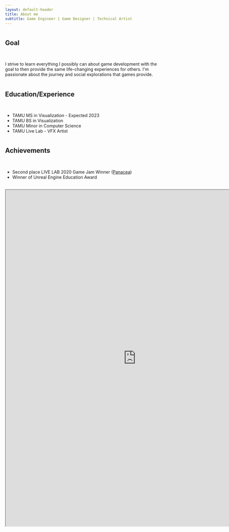 ```yaml
---
layout: default-header
title: About me
subtitle: Game Engineer | Game Designer | Technical Artist
---
```


<div class="container">
  <div class="row">
    <div class="col-lg-12 col-md-12 col-sm-12 col-12 p-3 d-flex text-center hidden">
      <div class="column p-4">
        <h2>Goal</h2>
        <br>
        <p>I strive to learn everything I possibly can about game development with the goal to then provide the same life-changing experiences for others. I'm passionate about the journey and social explorations that games provide.</p>
      </div>
    </div>
    <div class="col-lg-6 col-md-6 col-sm-12 col-12 p-3 d-flex hidden">
      <div class="column p-4">
        <h2 class="text-center">Education/Experience</h2>
        <br>
          <ul class="justify-left">
          <li>TAMU MS in Visualization - Expected 2023</li>
          <li>TAMU BS in Visualization</li>
          <li>TAMU Minor in Computer Science</li>
          <li>TAMU Live Lab - VFX Artist</li>
        </ul>
      </div>
    </div>
    <div class="col-lg-6 col-md-6 col-sm-12 col-12  p-3 d-flex  hidden">
      <div class="column p-4">
        <h2 class="text-center">Achievements</h2>
        <br>
        <ul class="justify-left">
          <li>Second place LIVE LAB 2020 Game Jam Winner (<a href="/projects/panacea">Panacea</a>)</li>
          <li>Winner of Unreal Engine Education Award</li>
        </ul>
      </div>
    </div>
  </div>
</div>
<br>

<div class="row resume-container">
  <div style="width: 820px;margin-left: auto ;margin-right: auto ;">
    <iframe
      src="https://docs.google.com/viewer?url=http://kornosky.github.io/assets/img/ChristopherKornoskyResume2021.pdf&embedded=true"
      scrolling="auto" height="1100px" width="850px" margin-left="auto" margin-right="auto"></iframe>
  </div>
</div>